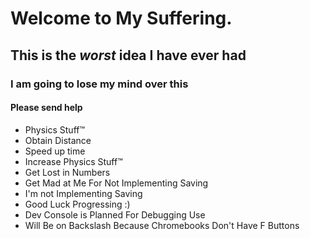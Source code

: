 # Welcome to My Suffering.

## This is the *worst* idea I have ever had
### I am going to lose my mind over this
#### Please send help

- Physics Stuff™
- Obtain Distance
- Speed up time
- Increase Physics Stuff™
- Get Lost in Numbers
- Get Mad at Me For Not Implementing Saving
- I'm not Implementing Saving
- Good Luck Progressing :)
- Dev Console is Planned For Debugging Use
- Will Be on Backslash Because Chromebooks Don't Have F Buttons
